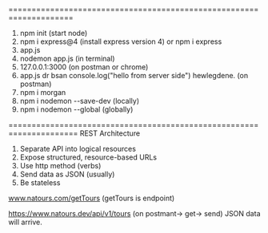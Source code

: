 ====================================================================

1. npm init (start node)
2. npm i express@4 (install express version 4) or npm i express
3. app.js
4. nodemon app.js (in terminal)
5. 127.0.0.1:3000 (on postman or chrome)
6. app.js dr bsan console.log("hello from server side") hewlegdene. (on postman)
7. npm i morgan
8. npm i nodemon --save-dev (locally)
9. npm i nodemon --global (globally)

=====================================================================
REST Architecture

1. Separate API into logical resources
2. Expose structured, resource-based URLs
3. Use http method (verbs)
4. Send data as JSON (usually)
5. Be stateless

www.natours.com/getTours (getTours is endpoint)

https://www.natours.dev/api/v1/tours (on postmant-> get-> send)
JSON data will arrive.
